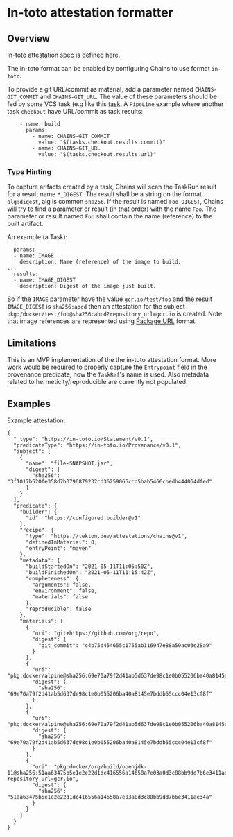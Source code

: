 # In-toto attestation formatter

## Overview

In-toto attestation spec is defined
[here](https://github.com/in-toto/attestation/tree/v0.1.0/spec).

The in-toto format can be enabled by configuring Chains to use format
`in-toto`.

To provide a git URL/commit as material, add a parameter named
`CHAINS-GIT_COMMIT` and `CHAINS-GIT_URL`. The value of these
parameters should be fed by some VCS task (e.g like this
[task](https://github.com/tektoncd/catalog/blob/main/task/git-clone/0.3/git-clone.yaml#L81).
A `PipeLine` example where another task `checkout` have URL/commit as
task results:

```
    - name: build
      params:
        - name: CHAINS-GIT_COMMIT
          value: "$(tasks.checkout.results.commit)"
        - name: CHAINS-GIT_URL
          value: "$(tasks.checkout.results.url)"
```

### Type Hinting

To capture arifacts created by a task, Chains will scan the TaskRun
result for a result name `*_DIGEST`. The result shall be a string on
the format `alg:digest`, alg is common `sha256`. If the result is named
`Foo_DIGEST`, Chains will try to find a parameter or result (in that
order) with the name `Foo`. The parameter or result named `Foo` shall
contain the name (reference) to the built artifact.

An example (a Task):
```
  params:
  - name: IMAGE
    description: Name (reference) of the image to build.
...
  results:
  - name: IMAGE_DIGEST
    description: Digest of the image just built.
```

So if the `IMAGE` parameter have the value `gcr.io/test/foo` and the
result `IMAGE_DIGEST` is `sha256:abcd` then an attestation for the
subject `pkg:/docker/test/foo@sha256:abcd?repository_url=gcr.io`
is created. Note that image references are represented using [Package
URL](https://github.com/package-url/purl-spec) format.

## Limitations
This is an MVP implementation of the the in-toto attestation
format. More work would be required to properly capture the
`Entrypoint` field in the provenance predicate, now the `TaskRef`'s name
is used. Also metadata related to hermeticity/reproducible are
currently not populated.

## Examples

Example attestation:

```
{
  "_type": "https://in-toto.io/Statement/v0.1",
  "predicateType": "https://in-toto.io/Provenance/v0.1",
  "subject": [
    {
      "name": "file-SNAPSHOT.jar",
      "digest": {
        "sha256": "3f1017b520fe358d7b3796879232cd36259066ccd5bab5466cbedb444064dfed"
      }
    }
  ],
  "predicate": {
    "builder": {
      "id": "https://configured.builder@v1"
    },
    "recipe": {
      "type": "https://tekton.dev/attestations/chains@v1",
      "definedInMaterial": 0,
      "entryPoint": "maven"
    },
    "metadata": {
      "buildStartedOn": "2021-05-11T11:05:50Z",
      "buildFinishedOn": "2021-05-11T11:15:42Z",
      "completeness": {
        "arguments": false,
        "environment": false,
        "materials": false
      },
      "reproducible": false
    },
    "materials": [
      {
        "uri": "git+https://github.com/org/repo",
        "digest": {
          "git_commit": "c4b75d454655c1755ab116947e88a59ac03e28a9"
        }
      },
      {
        "uri": "pkg:docker/alpine@sha256:69e70a79f2d41ab5d637de98c1e0b055206ba40a8145e7bddb55ccc04e13cf8f",
        "digest": {
          "sha256": "69e70a79f2d41ab5d637de98c1e0b055206ba40a8145e7bddb55ccc04e13cf8f"
        }
      },
      {
        "uri": "pkg:docker/alpine@sha256:69e70a79f2d41ab5d637de98c1e0b055206ba40a8145e7bddb55ccc04e13cf8f",
        "digest": {
          "sha256": "69e70a79f2d41ab5d637de98c1e0b055206ba40a8145e7bddb55ccc04e13cf8f"
        }
      },
      {
        "uri": "pkg:docker/org/build/openjdk-11@sha256:51aa63475b5e1e2e22d1dc416556a14658a7e03a0d3c88bb9dd7b6e3411ae34a?repository_url=gcr.io",
        "digest": {
          "sha256": "51aa63475b5e1e2e22d1dc416556a14658a7e03a0d3c88bb9dd7b6e3411ae34a"
        }
      }
    ]
  }
}
```
